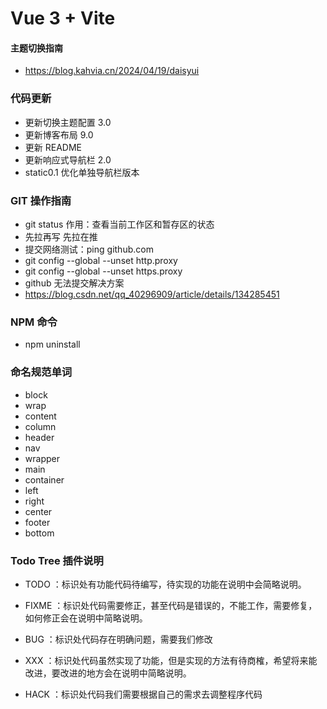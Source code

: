 # Vue 3 + Vite

#### 主题切换指南

- https://blog.kahvia.cn/2024/04/19/daisyui

### 代码更新

- 更新切换主题配置 3.0
- 更新博客布局 9.0
- 更新 README
- 更新响应式导航栏 2.0
- static0.1 优化单独导航栏版本

### GIT 操作指南

- git status 作用：查看当前工作区和暂存区的状态
- 先拉再写 先拉在推
- 提交网络测试：ping github.com
- git config --global --unset http.proxy
- git config --global --unset https.proxy
- github 无法提交解决方案
- https://blog.csdn.net/qq_40296909/article/details/134285451

### NPM 命令

- npm uninstall

### 命名规范单词

- block
- wrap
- content
- column
- header
- nav
- wrapper
- main
- container
- left
- right
- center
- footer
- bottom


### Todo Tree 插件说明

- TODO ：标识处有功能代码待编写，待实现的功能在说明中会简略说明。

- FIXME ：标识处代码需要修正，甚至代码是错误的，不能工作，需要修复，如何修正会在说明中简略说明。

- BUG ：标识处代码存在明确问题，需要我们修改

- XXX ：标识处代码虽然实现了功能，但是实现的方法有待商榷，希望将来能改进，要改进的地方会在说明中简略说明。

- HACK ：标识处代码我们需要根据自己的需求去调整程序代码
